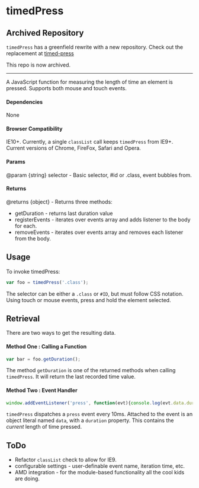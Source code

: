 # timedPress
## Archived Repository
`timedPress` has a greenfield rewrite with a new repository. Check out the replacement at [timed-press](https://github.com/niftinessafoot/timed-press)

This repo is now archived.

---

A JavaScript function for measuring the length of time an element is pressed. Supports both mouse and touch events.

#### Dependencies
None

#### Browser Compatibility
IE10+. Currently, a single `classList` call keeps `timedPress` from IE9+.
Current versions of Chrome, FireFox, Safari and Opera.

#### Params
@param {string} selector - Basic selector, #id or .class, event bubbles from.

#### Returns
@returns {object} - Returns three methods:
 *  getDuration - returns last duration value
 *  registerEvents - iterates over events array and adds listener to the body for each.
 *  removeEvents - iterates over events array and removes each listener from the body.

## Usage
To invoke timedPress:
```javascript
var foo = timedPress('.class');
```
The selector can be either a `.class` or `#ID`, but must follow CSS notation.
Using touch or mouse events, press and hold the element selected.

## Retrieval
There are two ways to get the resulting data.

#### Method One : Calling a Function
```javascript
var bar = foo.getDuration();
```

The method `getDuration` is one of the returned methods when calling `timedPress`. It will return the last recorded time value.

#### Method Two : Event Handler
```javascript
window.addEventListener('press', function(evt){console.log(evt.data.duration)});
```

`timedPress` dispatches a `press` event every 10ms. Attached to the event is an object literal named `data`, with a `duration` property. This contains the _current_ length of time pressed.

## ToDo
* Refactor `classList` check to allow for IE9.
* configurable settings - user-definable event name, iteration time, etc.
* AMD integration - for the module-based functionality all the cool kids are doing.
